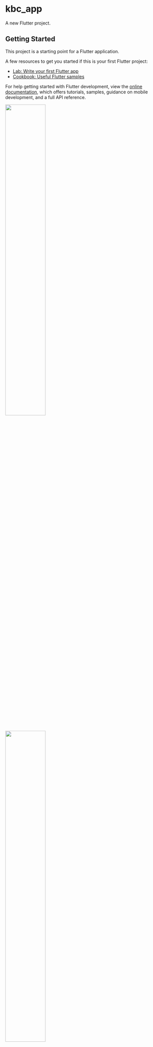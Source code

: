 # kbc_app

A new Flutter project.

## Getting Started

This project is a starting point for a Flutter application.

A few resources to get you started if this is your first Flutter project:

- [Lab: Write your first Flutter app](https://docs.flutter.dev/get-started/codelab)
- [Cookbook: Useful Flutter samples](https://docs.flutter.dev/cookbook)

For help getting started with Flutter development, view the
[online documentation](https://docs.flutter.dev/), which offers tutorials,
samples, guidance on mobile development, and a full API reference.



<p>
<img src = "https://user-images.githubusercontent.com/120082183/225641217-27a5a294-0027-4b82-8bb8-95789c16eea6.jpg" height="50%"width="50%">
</p>



<p>
<img src = "https://user-images.githubusercontent.com/120082183/225641243-64dd05e6-abf1-4209-9b30-2191ebdbb5e8.jpg" height="50%"width="50%">
</p>
